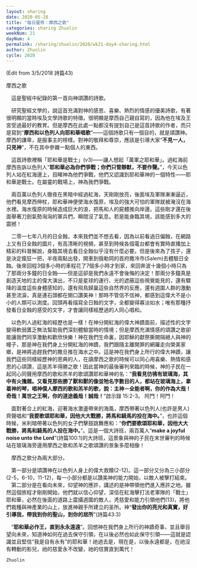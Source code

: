 ```yaml
---
layout: sharing
date: 2020-05-28
title: "每日靈修：摩西之歌"
categories: sharing Zhuolin
weekNum: 21
dayNum: 4
permalink: /sharing/zhuolin/2020/wk21-day4-sharing.html
author: Zhuolin
cycle: 2020
---  
```


(Edit from 3/5/2018 詩篇43)  

   

摩西之歌  

   

　這是聖經中紀錄的第一首向神頌讚的詩歌。  

   

　研究聖經文學的，說這首充滿對神的感恩、喜樂、熱烈的情感的優美詩歌，有著很明顯的當時埃及文學詩歌的特徵。很明顯是摩西自己親自寫的，因為他在埃及王宮受過最好的教育。但是摩西在此處一點都沒有提到自己是這首詩歌的作者，而只是寫到“**摩西和以色列人向耶和華唱歌**”——這個詩歌只有一個目的，就是頌讚神。摩西的謙卑，是服事主的榜樣。對神的敬拜和尊崇，應該是引導大家“**不見一人，只見神**”，不在其中參雜一點個人的東西。  

   

　這首詩歌裡稱「耶和華是戰士」(v3)——讓人想起「萬軍之耶和華」。過紅海前摩西告訴以色列人“**耶和華必為你們爭戰；你們只管靜默，不要作聲。**”，今天以色列人站在紅海邊上，目睹神為他們爭戰，他們又認識到耶和華神的一個特性——耶和華是戰士。在屬靈的戰場上，神為我們爭戰。  

   

　兩百萬以色列人徹夜在黑暗中經過紅海，天剛剛放亮，後面埃及軍隊漸漸逼近，他們看見摩西伸杖，耶和華神便使海水復原，埃及的強大可怕的軍隊就被淹沒在海水裡。海水復原的時候造成巨大的浪，把馬和人的屍體推向岸邊。這些剛才還在後面舉著刀劍氣勢洶洶的軍兵們，瞬間沒了氣息。若是能身臨其境，該能感到多大的震撼！  

   

　二零一七年八月的日全蝕，本來我們並不想去看，因為以前看過日偏蝕，在網路上又有日全蝕的圖片，有高清晰的視頻，甚至到時候各個電台都會有實時直播加上精彩的科普解說，身臨其境去看日全蝕似乎沒有什麼必要。但是後來為了孩子，還是決定瘋狂一把，半夜兩點出發，開車到俄勒岡的首府撒冷市(Salem)去體驗日全蝕。後來回程3個多小時的車程花了7個多小時才到家，來回奔波十幾個小時只為了那兩分多鐘的日全蝕——但是這卻是我們永遠不會後悔的決定！那兩分多鐘真是創造天地的主的偉大演出，不只是星球的運行、光的遮蔽這些視覺能見的，還有驟降的溫度這些身體感知的，還有飛鳥歸巢這些自然界的反應，還有週圍人群的激動甚至流淚，真是連石頭都在開口讚美神！那時不管信不信神，都感到這偉大不是小小的人類可以測度。回頭再看描寫全日蝕的文字，全都變得寡淡如水；唯有那種抒發看日全蝕的感受的文字，才會讓同樣經歷過的人同心唱和。  

   

　以色列人過紅海的經歷也是一樣！在神分開紅海的偉大神蹟面前，描述性的文字變得軟弱匱乏無法幫助我們深刻體驗當時的情境；但是摩西充滿情感的頌讚之歌卻能讓我們同享激動和歡欣快樂！神在我們生命裏，因耶穌的獻祭撕開隔絕人與神的幔子，那是神在我們身上分開紅海的神蹟，我們跟隨主離開罪的網羅走向榮美家鄉，是神將追趕我們的撒旦推在海水之中。這是神在我們身上所行的偉大神蹟，讓我們這些同樣經歷神的恩典的人，在讀摩西之歌的時候可以同心用喜樂、熱情和感恩的心頌讚，這是羔羊得勝之歌！因此當神的最後審判來臨的時候，神的子民在一起同心同聲用摩西的歌和羔羊的歌頌讚耶和華神的名：“**我看見彷彿有玻璃海，其中有火攙雜。又看見那些勝了獸和獸的像並牠名字數目的人，都站在玻璃海上，拿着神的琴，唱神僕人摩西的歌和羔羊的歌，說：主神－全能者啊，你的作為大哉！奇哉！萬世之王啊，你的道途義哉！誠哉！**”啟示錄 15:2-3。 阿門！阿門！  

   

　面對著合上的紅海，迎著海水激盪帶來的海風，摩西帶著以色列人(也許是男人)齊聲唱和“**我要歌頌耶和華，因他大大戰勝，將馬和騎馬的投在海中。**”，也許這個時候，米利暗帶著以色列的女子們擊鼓跳舞應和：“**你們要歌頌耶和華，因他大大戰勝，將馬和騎馬的人投在海中。**”。這是一個大詩班，兩百萬人“**make a joyful noise unto the Lord**”(詩篇100:1)的大詩班，這景象與神的子民在末世審判的時候站在玻璃海旁邊用摩西之歌和羔羊之歌頌讚的景象多麼相像！  

   

　摩西之歌分為兩大部分。  

   

　第一部分是頌讚神在以色列人身上的偉大救贖(2-12)。這一部分又分為三小部分(2-5，6-10，11-12)，每一小部分都是以讚美神的能力開始，以敵人被擊打結束。  
　第二部分是在看向未來，仰望神的應許，講述的是神帶領他們進入應許之地。雖然這個旅程才剛剛開始，他們就以信心仰望，深信在紅海擊打法老軍隊的「戰士」耶和華，必然在後面的道路上震攝週圍的敵人，凴慈愛和能力引領他們(13)，將他們栽種與神產業的山上，放進神親手所建立的圣所。神“**發出你的亮光和真實，好引導我，帶我到你的聖山，到你的居所**”(詩篇43:3)  

   

　“**耶和華必作王，直到永永遠遠**”。回想神在我們身上所行的神蹟奇事，並且舉目望向未來，知道神如何在過去保守引領，在以後必然也如此保守引領——這就是認識並且堅信“我是自有永有”的耶和華！祂過去是，現在是，以後永遠都是，在祂沒有轉動的影兒，祂的慈愛永不改變，祂的信實直到萬代！  

`Zhuolin`  


